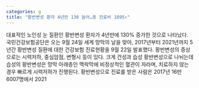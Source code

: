 ```yaml
---
categories: g
title: "황반변성 환자 4년만 130 늘어…총 진료비 1895↑"
---
```

대표적인 노인성 눈 질환인 황반변성 환자가 4년만에 130% 증가한 것으로 나타났다. 국민건강보험공단은 오는 9월 24일 세계 망막의 날을 맞아, 2017년부터 2021년까지 5년간 황반변성 질환에 대한 건강보험 진료현황을 9월 22일 발표했다. 황반변성의 증상으로는 시력저하, 중심암점, 변형시 등이 있다. 크게 건성과 습성 황반변성으로 나뉘는데 습성의 황반변성은 망막 아래층인 맥락막에 비정상적인 혈관이 자라며, 치료하지 않는 경우 빠르게 시력저하가 진행된다. 황반변성으로 진료를 받은 사람은 2017년 16만 6007명에서 2021